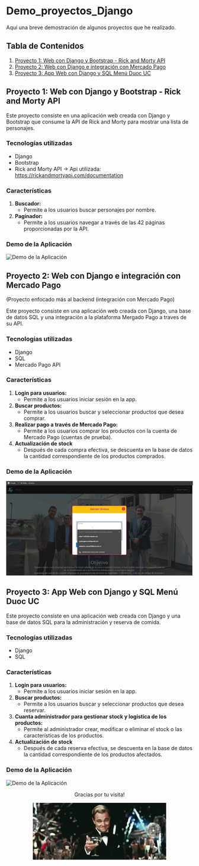 # Demo_proyectos_Django
Aquí una breve demostración de algunos proyectos que he realizado.

## Tabla de Contenidos
1. [Proyecto 1: Web con Django y Bootstrap - Rick and Morty API](#proyecto-1)
2. [Proyecto 2: Web con Django e integración con Mercado Pago](#proyecto-2)
3. [Proyecto 3: App Web con Django y SQL Menú Duoc UC](#proyecto-3)

## Proyecto 1: Web con Django y Bootstrap - Rick and Morty API <a name="proyecto-1"></a>

Este proyecto consiste en una aplicación web creada con Django y Bootstrap que consume la API de Rick and Morty para mostrar una lista de personajes.

### Tecnologías utilizadas
- Django
- Bootstrap
- Rick and Morty API -> Api utilizada: https://rickandmortyapi.com/documentation

### Características
1. **Buscador:**
   - Permite a los usuarios buscar personajes por nombre.
2. **Paginador:**
   - Permite a los usuarios navegar a través de las 42 páginas proporcionadas por la API.

### Demo de la Aplicación
![Demo de la Aplicación](https://github.com/Edo-Andres/archivos/blob/main/ApiRick_ok.gif)


## Proyecto 2: Web con Django e integración con Mercado Pago <a name="proyecto-2"></a>
(Proyecto enfocado más al backend (integración con Mercado Pago)

Este proyecto consiste en una aplicación web creada con Django, una base de datos SQL y una integración a la plataforma Mergado Pago a traves de su API.

### Tecnologías utilizadas
- Django
- SQL
- Mercado Pago API

### Características
1. **Login para usuarios:**
   - Permite a los usuarios iniciar sesión en la app.
2. **Buscar productos:**
   - Permite a los usuarios buscar y seleccionar productos que desea comprar.
3. **Realizar pago a través de Mercado Pago:**
   - Permite a los usuarios comprar los productos con la cuenta de Mercado Pago (cuentas de prueba).
4. **Actualización de stock**
   - Después de cada compra efectiva, se descuenta en la base de datos la cantidad correspondiente de los productos comprados.

### Demo de la Aplicación
![Demo de la Aplicación](https://github.com/Edo-Andres/archivos/blob/main/integracion_mercado_pago.gif)


## Proyecto 3: App Web con Django y SQL Menú Duoc UC <a name="proyecto-3"></a>

Este proyecto consiste en una aplicación web creada con Django y una base de datos SQL para la administración y reserva de comida.

### Tecnologías utilizadas
- Django
- SQL

### Características
1. **Login para usuarios:**
   - Permite a los usuarios iniciar sesión en la app.
2. **Buscar productos:**
   - Permite a los usuarios buscar y seleccionar productos que desea reservar.
3. **Cuanta administrador para gestionar stock y logística de los productos:**
   - Permite al administrador crear, modificar o eliminar el stock o las características de los productos.
4. **Actualización de stock**
   - Después de cada reserva efectiva, se descuenta en la base de datos la cantidad correspondiente de los productos afectados.

### Demo de la Aplicación
![Demo de la Aplicación](https://github.com/Edo-Andres/archivos/blob/main/Demo_menu_duoc.gif)

<p align="center">
  Gracias por tu visita!
</p>

<p align="center">
  <img src="https://github.com/Edo-Andres/archivos/blob/main/Leo.gif">
</p>

